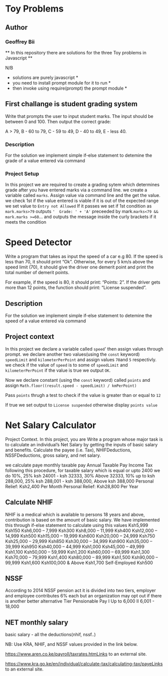 
# Toy Problems

## Author 
### Geoffrey Bii

** In this repository there are solutions for the three Toy problems in Javascript **

N/B 
* solutions are purely javascript *
* you need to install prompt module for it to run *
* then invoke using require(prompt) the prompt module *

 

## First challange is student grading system

Write that prompts the user to input student marks. The input should be between 0 and 100. Then output the correct grade: 

A > 79, B - 60 to 79, C -  59 to 49, D - 40 to 49, E - less 40.

### Description
For the solution we implement simple if-else statement to detemine the grade of a value entered via command

### Project Setup
In this project we are required to create a grading sytem which determines grade 
after you have entered marks via a command line.
we create a variable called `marks`.
Assign value via command line and the get the value.
we check 1st if the value entered is viable if it is out of the expected
range we set value to `Entry not Allowed` 
If it passes we set if 1st condition as `mark.marks>79` outputs `'  Grade: ' + 'A'` preceeded by mark.`marks<79 && mark.marks >=60`... and outputs the message inside the curly brackets if it meets the condition 


# Speed Detector 
Write a program that takes as input the speed of a car e.g 80. If the speed is less than 70, it should print “Ok”. Otherwise, for every 5 km/s above the speed limit (70), it should give the driver one demerit point and print the total number of demerit points.

For example, if the speed is 80, it should print: “Points: 2”. If the driver gets more than 12 points, the function should print: “License suspended”.

## Description
 For the solution we implement simple if-else statement to detemine the speed of a value entered via command

## Project context
 In this project we declare a variable called `speed`' then assign values through prompt.
 we declare another two values(using the `const` keyword) `speedLimit` and `kilometerPerPoint` and assign values `70`and `5` respectivly.
 we check if the value of `speed` is to some of `speedLimit` and `kilometerPerPoint` if the value is true we output `OK`.  
 
 Now we declare constant (using the `const` keyword) called `points`  and assign `Math.floor((result.speed - speedLimit) / kmPerPoint)`

 Pass `points` thrugh a test to check if the value is greater than or equal to `12`

If true we set output to `License suspended` otherwise display `points value`

 

# Net Salary Calculator 

Project Context. In this project, you are Write a program whose major task is to calculate an individual’s Net Salary by getting the inputs of basic salary and benefits. Calculate the payee (i.e. Tax), NHIFDeductions, NSSFDeductions, gross salary, and net salary. 

we calculate paye monthly taxable pay Annual Taxable Pay Income Tax following this procedure, for taxable salary which is equal or upto 2400 we do 10%, 25% ksh 24001 - ksh 32333, 30% Above 32333, 10% up to ksh 288,000, 25% ksh 288,001 - ksh 388,000, Above ksh 388,000 Personal Relief: Ksh2,400 Per Month Personal Relief: Ksh28,800 Per Year

## Calculate NHIF 
NHIF is a medical which is available to persons 18 years and above, contribution is based on the amount of  basic salary. We have implemented this through if-else statement to calculate using this values Ksh5,999 Ksh150 Ksh6,000 – 7,999 Ksh300 Ksh8,000 – 11,999 Ksh400 Ksh12,000 – 14,999 Ksh500 Ksh15,000 – 19,999 Ksh600 Ksh20,000 – 24,999 Ksh750 Ksh25,000 – 29,999 Ksh850 Ksh30,000 – 34,999 Ksh900 Ksh35,000 – 39,999 Ksh950 Ksh40,000 – 44,999 Ksh1,000 Ksh45,000 – 49,999 Ksh1,100 Ksh50,000 – 59,999 Ksh1,200 Ksh60,000 – 69,999 Ksh1,300 Ksh70,000 – 79,999 Ksh1,400 Ksh80,000 – 89,999 Ksh1,500 Ksh90,000 – 99,999 Ksh1,600 Ksh100,000 & Above Ksh1,700 Self-Employed Ksh500


## NSSF 
According to 2014 NSSF pension act it is divided into two tiers, employer and employee contributes 6% each but an organization may opt out if there is another better alternative 
Tier	Pensionable Pay
I	Up to 6,000
II	6,001 - 18,000

## NET monthly salary
basic salary - all the deductions(nhif, nssf..)



NB: Use KRA, NHIF, and NSSF values provided in the link below.

https://www.aren.co.ke/payroll/taxrates.htmLinks to an external site.  

https://www.kra.go.ke/en/individual/calculate-tax/calculating-tax/payeLinks to an external site.



